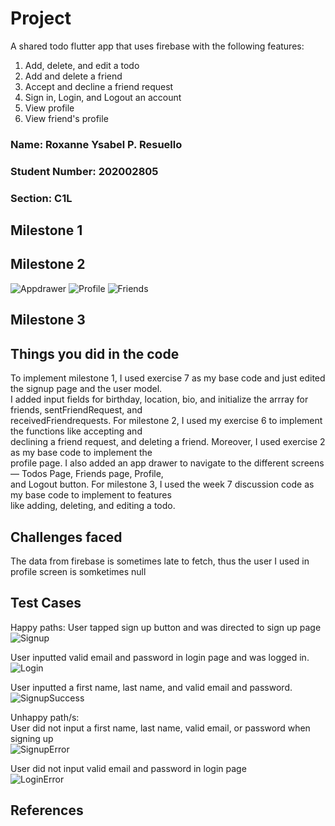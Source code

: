 # Project
A shared todo flutter app that uses firebase with the following features:
1. Add, delete, and edit a todo
2. Add and delete a friend
3. Accept and decline a friend request
4. Sign in, Login, and Logout an account
5. View profile
6. View friend's profile

### Name: Roxanne Ysabel P. Resuello
### Student Number: 202002805
### Section: C1L


## Milestone 1


## Milestone 2
![Appdrawer](/images/milestone2.png)
![Profile](/images/milestone2friends.png)
![Friends](/images/milestone2profile.png)

## Milestone 3


## Things you did in the code
To implement milestone 1, I used exercise 7 as my base code and just edited the signup page and the user model.\
I added input fields for birthday, location, bio, and initialize the arrray for friends, sentFriendRequest, and\
receivedFriendrequests. For milestone 2, I used my exercise 6 to implement the functions like accepting and\
declining a friend request, and deleting a friend. Moreover, I used exercise 2 as my base code to implement the\
profile page. I also added an app drawer to navigate to the different screens — Todos Page, Friends page, Profile,\
and Logout button. For milestone 3, I used the week 7 discussion code as my base code to implement to features\
like adding, deleting, and editing a todo.



## Challenges faced
The data from firebase is sometimes late to fetch, thus the user I used in profile screen is somketimes null

## Test Cases
Happy paths: 
User tapped sign up button and was directed to sign up page\
![Signup](/images/SignupPage.png)

User inputted valid email and password in login page and was logged in.\
![Login](/images/LoginSuccess.png)

User inputted a first name, last name, and valid email and password.\
![SignupSuccess](/images/SignupSuccess.png)


Unhappy path/s:\
User did not input a first name, last name, valid email, or password when signing up\
![SignupError](/images/SignupErrorPage.png)

User did not input valid email and password in login page\
![LoginError](/images/loginErrorPage.png)


## References
